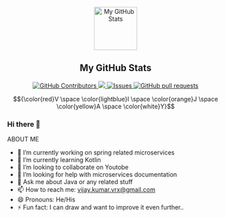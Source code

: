 <p align="center">
 <img width="100px" src="https://res.cloudinary.com/anuraghazra/image/upload/v1594908242/logo_ccswme.svg" align="center" alt="My GitHub Stats" />
 <h2 align="center">My GitHub Stats</h2>
</p>
<p align="center"> 
    <a href="https://github.com/vijayvrx8055/github-readme-stats/graphs/contributors">
      <img alt="GitHub Contributors" src="https://img.shields.io/github/contributors/vijayvrx8055/github-readme-stats" />
    </a>
    <a href="https://codecov.io/gh/vijayvrx8055/github-readme-stats">
      <img src="https://codecov.io/gh/vijayvrx8055/github-readme-stats/branch/master/graph/badge.svg" />
    </a>
    <a href="https://github.com/vijayvrx8055/github-readme-stats/issues">
      <img alt="Issues" src="https://img.shields.io/github/issues/vijayvrx8055/github-readme-stats?color=0088ff" />
    </a>
    <a href="https://github.com/vijayvrx8055/github-readme-stats/pulls">
      <img alt="GitHub pull requests" src="https://img.shields.io/github/issues-pr/vijayvrx8055/github-readme-stats?color=0088ff" />
    </a>
 </p>
 
 $${\color{red}V \space \color{lightblue}I \space \color{orange}J \space \color{yellow}A \space \color{white}Y}$$
 
 ### Hi there 👋  

ABOUT ME

- 🔭 I’m currently working on spring related microservices
- 🌱 I’m currently learning Kotlin
- 👯 I’m looking to collaborate on Youtobe
- 🤔 I’m looking for help with microservices documentation
- 💬 Ask me about Java or any related stuff
- 📫 How to reach me: vijay.kumar.vrx@gmail.com
- 😄 Pronouns: He/His
- ⚡ Fun fact: I can draw and want to improve it even further..

